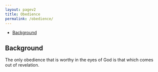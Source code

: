 ```yaml
---
layout: pagev2
title: Obedience
permalink: /obedience/
---
```

- [Background](#background)

## Background

The only obedience that is worthy in the eyes of God is that which comes out of revelation.